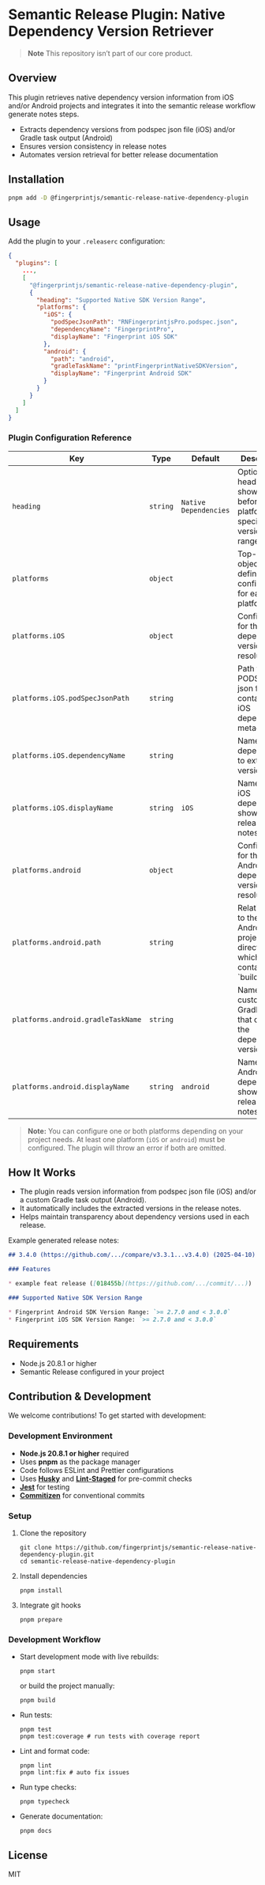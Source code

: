 # Semantic Release Plugin: Native Dependency Version Retriever

> **Note**
> This repository isn’t part of our core product.

## Overview

This plugin retrieves native dependency version information from iOS and/or Android projects and integrates it into the semantic release workflow generate notes steps.

- Extracts dependency versions from podspec json file (iOS) and/or Gradle task output (Android)
- Ensures version consistency in release notes
- Automates version retrieval for better release documentation

## Installation

```sh
pnpm add -D @fingerprintjs/semantic-release-native-dependency-plugin
```

## Usage

Add the plugin to your `.releaserc` configuration:

```json
{
  "plugins": [
    ...,
    [
      "@fingerprintjs/semantic-release-native-dependency-plugin",
      {
        "heading": "Supported Native SDK Version Range",
        "platforms": {
          "iOS": {
            "podSpecJsonPath": "RNFingerprintjsPro.podspec.json",
            "dependencyName": "FingerprintPro",
            "displayName": "Fingerprint iOS SDK"
          },
          "android": {
            "path": "android",
            "gradleTaskName": "printFingerprintNativeSDKVersion",
            "displayName": "Fingerprint Android SDK"
          }
        }
      }
    ]
  ]
}
```

### Plugin Configuration Reference

| Key                                | Type     | Default               | Description                                                                  |
|------------------------------------|----------|-----------------------|------------------------------------------------------------------------------|
| `heading`                          | `string` | `Native Dependencies` | Optional h3 heading shown before listing platform specific version ranges.   |
| `platforms`                        | `object` |                       | Top-level object defining configuration for each platform.                   |
| `platforms.iOS`                    | `object` |                       | Configuration for the iOS dependency version resolution.                     |
| `platforms.iOS.podSpecJsonPath`    | `string` |                       | Path to the PODSPEC json file containing iOS dependency metadata.            |
| `platforms.iOS.dependencyName`     | `string` |                       | Name of the dependency to extract the version.                               |
| `platforms.iOS.displayName`        | `string` | `iOS`                 | Name for the iOS dependency shown in release notes.                          |
| `platforms.android`                | `object` |                       | Configuration for the Android dependency version resolution.                 |
| `platforms.android.path`           | `string` |                       | Relative path to the Android project directory which contains `build.gradle. |
| `platforms.android.gradleTaskName` | `string` |                       | Name of the custom Gradle task that outputs the dependency version.          |
| `platforms.android.displayName`    | `string` | `android`             | Name for the Android dependency shown in release notes.                      |

> **Note:** You can configure one or both platforms depending on your project needs. At least one platform
> (`iOS` or `android`) must be configured. The plugin will throw an error if both are omitted.

## How It Works

- The plugin reads version information from podspec json file (iOS) and/or a custom Gradle task output (Android).
- It automatically includes the extracted versions in the release notes.
- Helps maintain transparency about dependency versions used in each release.

Example generated release notes:

```markdown
## 3.4.0 (https://github.com/.../compare/v3.3.1...v3.4.0) (2025-04-10)

### Features

* example feat release ([018455b](https://github.com/.../commit/...))

### Supported Native SDK Version Range

* Fingerprint Android SDK Version Range: `>= 2.7.0 and < 3.0.0`
* Fingerprint iOS SDK Version Range: `>= 2.7.0 and < 3.0.0`
```

## Requirements

- Node.js 20.8.1 or higher
- Semantic Release configured in your project

## Contribution & Development

We welcome contributions! To get started with development:

### Development Environment

- **Node.js 20.8.1 or higher** required
- Uses **pnpm** as the package manager
- Code follows ESLint and Prettier configurations
- Uses **[Husky][husky]** and **[Lint-Staged][lint-staged]** for pre-commit checks
- **[Jest][jest]** for testing
- **[Commitizen][commitizen]** for conventional commits


### Setup

1. Clone the repository
    ```shell
    git clone https://github.com/fingerprintjs/semantic-release-native-dependency-plugin.git
    cd semantic-release-native-dependency-plugin
    ```
2. Install dependencies
    ```shell
    pnpm install
    ```
3. Integrate git hooks
    ```shell
    pnpm prepare
    ```

### Development Workflow

- Start development mode with live rebuilds:
    ```shell
    pnpm start
    ```
    or build the project manually:
    ```shell
    pnpm build
    ```
- Run tests:
    ```shell
    pnpm test
    pnpm test:coverage # run tests with coverage report
    ```
- Lint and format code:
    ```shell
    pnpm lint
    pnpm lint:fix # auto fix issues
    ```
- Run type checks:
    ```shell
    pnpm typecheck
    ```
- Generate documentation:
    ```shell
    pnpm docs
    ```

## License

MIT

[husky]: https://typicode.github.io/husky
[lint-staged]: https://github.com/lint-staged/lint-staged
[jest]: https://jestjs.io
[commitizen]: https://commitizen-tools.github.io/commitizen
